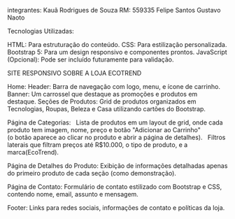integrantes: Kauã Rodrigues de Souza RM: 559335
             Felipe Santos
             Gustavo Naoto




Tecnologias Utilizadas:

HTML: Para estruturação do conteúdo.
CSS: Para estilização personalizada.
Bootstrap 5: Para um design responsivo e componentes prontos.
JavaScript (Opcional): Pode ser incluído futuramente para validação.

SITE RESPONSIVO SOBRE A LOJA ECOTREND

Home:
  Header: Barra de navegação com logo, menu, e ícone de carrinho.
  Banner: Um carrossel que destaque as promoções e produtos em destaque.
  Seções de Produtos: Grid de produtos organizados em Tecnologias, Roupas, Beleza e Casa utilizando cartões do Bootstrap.
  
Página de Categorias:
  Lista de produtos em um layout de grid, onde cada produto tem imagem, nome, preço e botão "Adicionar ao Carrinho"  
  (o botão aparece ao clicar no produto e abrir a página de detalhes).
  Filtros laterais  que filtram preços até R$10.000,  o tipo de produto, e  a marca(EcoTrend).
 

Página de Detalhes do Produto:
  Exibição de informações detalhadas apenas do primeiro produto de cada seção (como demonstração).

Página de Contato:
  Formulário de contato estilizado com Bootstrap e CSS, contendo nome, email, assunto e mensagem.

Footer:
  Links para redes sociais, informações de contato e políticas da loja.




